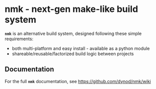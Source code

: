 # nmk - next-gen make-like build system

**`nmk`** is an alternative build system, designed following these simple requirements:
* both multi-platform and easy install - available as a python module
* shareable/reusable/factorized build logic between projects

## Documentation

For the full **`nmk`** documentation, see https://github.com/dynod/nmk/wiki
